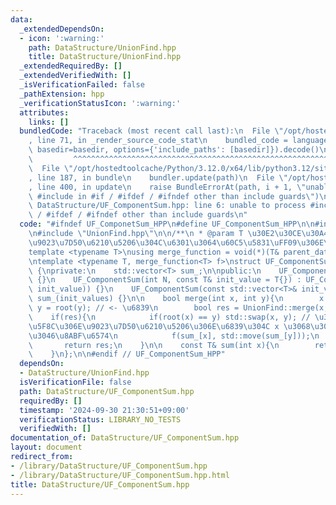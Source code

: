 ```yaml
---
data:
  _extendedDependsOn:
  - icon: ':warning:'
    path: DataStructure/UnionFind.hpp
    title: DataStructure/UnionFind.hpp
  _extendedRequiredBy: []
  _extendedVerifiedWith: []
  _isVerificationFailed: false
  _pathExtension: hpp
  _verificationStatusIcon: ':warning:'
  attributes:
    links: []
  bundledCode: "Traceback (most recent call last):\n  File \"/opt/hostedtoolcache/Python/3.12.0/x64/lib/python3.12/site-packages/onlinejudge_verify/documentation/build.py\"\
    , line 71, in _render_source_code_stat\n    bundled_code = language.bundle(stat.path,\
    \ basedir=basedir, options={'include_paths': [basedir]}).decode()\n          \
    \         ^^^^^^^^^^^^^^^^^^^^^^^^^^^^^^^^^^^^^^^^^^^^^^^^^^^^^^^^^^^^^^^^^^^^^^^^^^^^^^^^^\n\
    \  File \"/opt/hostedtoolcache/Python/3.12.0/x64/lib/python3.12/site-packages/onlinejudge_verify/languages/cplusplus.py\"\
    , line 187, in bundle\n    bundler.update(path)\n  File \"/opt/hostedtoolcache/Python/3.12.0/x64/lib/python3.12/site-packages/onlinejudge_verify/languages/cplusplus_bundle.py\"\
    , line 400, in update\n    raise BundleErrorAt(path, i + 1, \"unable to process\
    \ #include in #if / #ifdef / #ifndef other than include guards\")\nonlinejudge_verify.languages.cplusplus_bundle.BundleErrorAt:\
    \ DataStructure/UF_ComponentSum.hpp: line 6: unable to process #include in #if\
    \ / #ifdef / #ifndef other than include guards\n"
  code: "#ifndef UF_ComponetSum_HPP\n#define UF_ComponentSum_HPP\n\n#include <vector>\n\
    \n#include \"UnionFind.hpp\"\n\n/**\n * @param T \u30E2\u30CE\u30A4\u30C9\uFF08\
    \u9023\u7D50\u6210\u5206\u304C\u6301\u3064\u60C5\u5831\uFF09\u306E\u578B\n */\n\
    template <typename T>\nusing merge_function = void(*)(T& parent_data, T child_data);\n\
    \ntemplate <typename T, merge_function<T> f>\nstruct UF_ComponentSum : UnionFind\
    \ {\nprivate:\n    std::vector<T> sum_;\n\npublic:\n    UF_ComponentSum() : UF_ComponentSum(0)\
    \ {}\n    UF_ComponentSum(int N, const T& init_value = T{}) : UF_ComponentSum(std::vector<T>(N,\
    \ init_value)) {}\n    UF_ComponentSum(const std::vector<T>& init_values) : UnionFind(init_values.size()),\
    \ sum_(init_values) {}\n\n    bool merge(int x, int y){\n        x = root(x),\
    \ y = root(y); // <- \u6839\n        bool res = UnionFind::merge(x, y);\n    \
    \    if(res){\n            if(root(x) == y) std::swap(x, y); // \u30DE\u30FC\u30B8\
    \u5F8C\u306E\u9023\u7D50\u6210\u5206\u306E\u6839\u304C x \u3068\u306A\u308B\u3088\
    \u3046\u8ABF\u6574\n            f(sum_[x], std::move(sum_[y]));\n        }\n \
    \       return res;\n    }\n\n    const T& sum(int x){\n        return sum_[root(x)];\n\
    \    }\n};\n\n#endif // UF_ComponentSum_HPP"
  dependsOn:
  - DataStructure/UnionFind.hpp
  isVerificationFile: false
  path: DataStructure/UF_ComponentSum.hpp
  requiredBy: []
  timestamp: '2024-09-30 21:30:51+09:00'
  verificationStatus: LIBRARY_NO_TESTS
  verifiedWith: []
documentation_of: DataStructure/UF_ComponentSum.hpp
layout: document
redirect_from:
- /library/DataStructure/UF_ComponentSum.hpp
- /library/DataStructure/UF_ComponentSum.hpp.html
title: DataStructure/UF_ComponentSum.hpp
---
```


